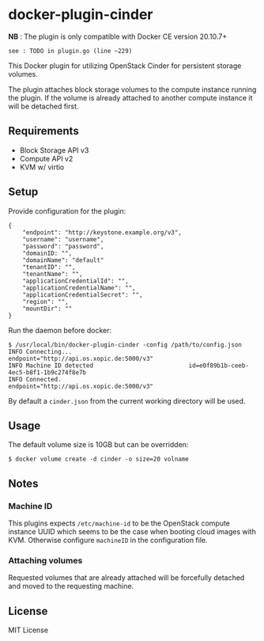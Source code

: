 # docker-plugin-cinder

**NB** : The plugin is only compatible with Docker CE version 20.10.7+

    see : TODO in plugin.go (line ~229)

This Docker plugin for utilizing OpenStack Cinder for persistent storage volumes.

The plugin attaches block storage volumes to the compute instance running the plugin. If the volume is already attached to another compute instance it will be detached first.


## Requirements

* Block Storage API v3
* Compute API v2
* KVM w/ virtio


## Setup

Provide configuration for the plugin:

```
{
    "endpoint": "http://keystone.example.org/v3",
    "username": "username",
    "password": "password",
    "domainID: "",
    "domainName": "default"
    "tenantID": "",
    "tenantName": "",
    "applicationCredentialId": "",
    "applicationCredentialName": "",
    "applicationCredentialSecret": "",
    "region": "",
    "mountDir": ""
}
```

Run the daemon before docker:

```
$ /usr/local/bin/docker-plugin-cinder -config /path/to/config.json
INFO Connecting...                                 endpoint="http://api.os.xopic.de:5000/v3"
INFO Machine ID detected                           id=e0f89b1b-ceeb-4ec5-b8f1-1b9c274f8e7b
INFO Connected.                                    endpoint="http://api.os.xopic.de:5000/v3"
```

By default a `cinder.json` from the current working directory will be used.

## Usage

The default volume size is 10GB but can be overridden:

```
$ docker volume create -d cinder -o size=20 volname
```


## Notes

### Machine ID

This plugins expects `/etc/machine-id` to be the OpenStack compute instance UUID which seems to be the case when booting cloud images with KVM. Otherwise configure `machineID` in the configuration file.

### Attaching volumes

Requested volumes that are already attached will be forcefully detached and moved to the requesting machine.


## License

MIT License
